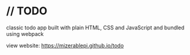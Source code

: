 # // TODO

classic todo app built with plain HTML, CSS and JavaScript and bundled using webpack

view website: https://mizerablepi.github.io/todo